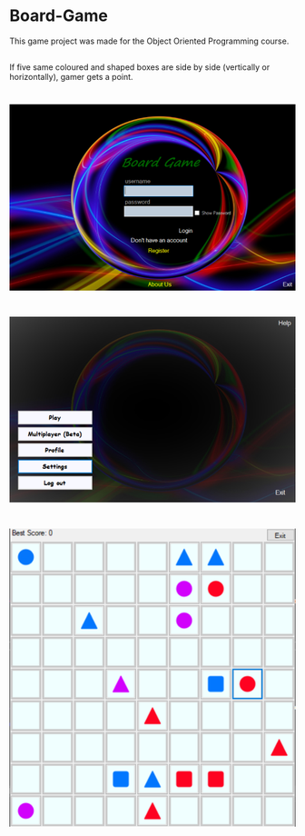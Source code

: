 # Board-Game


This game project was made for the Object Oriented Programming course.
## 
If five same coloured and shaped boxes are side by side (vertically or 
horizontally), gamer gets a point.

<h1 align="center">
    <img alt="CS" title="Login" src="https://github.com/hsynkmk/Board-Game/blob/main/Board%20Game%20(SQL)/Screenshot%202022-07-20%20225133.png"> </br>
</h1>

<h1 align="center">
    <img alt="CS" title="Menu" src="https://github.com/hsynkmk/Board-Game/blob/main/Board%20Game%20(SQL)/Screenshot%202022-07-20%20225210.png"> </br>
</h1>

<h1 align="center">
    <img alt="CS" title="Game" src="https://github.com/hsynkmk/Board-Game/blob/main/Board%20Game%20(SQL)/Screenshot%202022-07-20%20225247.png"> </br>
</h1>
